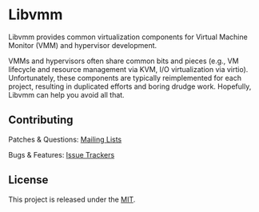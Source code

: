 # **Libvmm**

Libvmm provides common virtualization components for Virtual Machine Monitor
(VMM) and hypervisor development.

VMMs and hypervisors often share common bits and pieces (e.g., VM lifecycle and
resource management via KVM, I/O virtualization via virtio). Unfortunately,
these components are typically reimplemented for each project, resulting in
duplicated efforts and boring drudge work. Hopefully, Libvmm can help you avoid
all that.

<!--\## **Installation**-->

## **Contributing**
<!--Documentation:       [libvmm-docs](https://man.sr.ht/~satchmo/libvmm-docs)-->

Patches & Questions: [Mailing Lists](https://sr.ht/~satchmo/libvmm/lists)

Bugs & Features:     [Issue Trackers](https://sr.ht/~satchmo/libvmm/trackers)

## **License**
This project is released under the [MIT](LICENSE).
